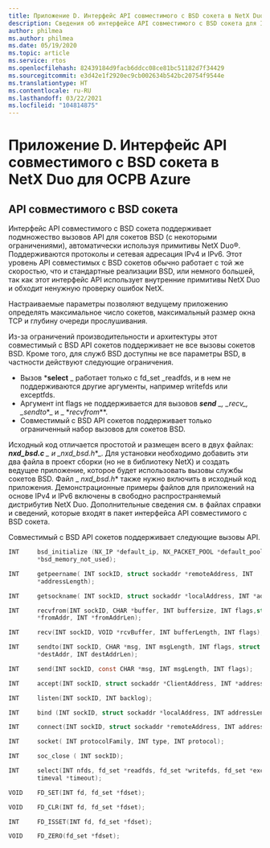 ```yaml
---
title: Приложение D. Интерфейс API совместимого с BSD сокета в NetX Duo для ОСРВ Azure
description: Сведения об интерфейсе API совместимого с BSD сокета для IPv4 и IPv6.
author: philmea
ms.author: philmea
ms.date: 05/19/2020
ms.topic: article
ms.service: rtos
ms.openlocfilehash: 82439184d9facb6ddcc08ce81bc51182d7f34429
ms.sourcegitcommit: e3d42e1f2920ec9cb002634b542bc20754f9544e
ms.translationtype: HT
ms.contentlocale: ru-RU
ms.lasthandoff: 03/22/2021
ms.locfileid: "104814875"
---
```

# <a name="appendix-d---azure-rtos-netx-duo-bsd-compatible-socket-api"></a>Приложение D. Интерфейс API совместимого с BSD сокета в NetX Duo для ОСРВ Azure

## <a name="bsd-compatible-socket-api"></a>API совместимого с BSD сокета 
Интерфейс API совместимого с BSD сокета поддерживает подмножество вызовов API для сокетов BSD (с некоторыми ограничениями), автоматически используя примитивы NetX Duo&reg;. Поддерживаются протоколы и сетевая адресация IPv4 и IPv6. Этот уровень API совместимых с BSD сокетов обычно работает с той же скоростью, что и стандартные реализации BSD, или немного большей, так как этот интерфейс API использует внутренние примитивы NetX Duo и обходит ненужную проверку ошибок NetX.  

Настраиваемые параметры позволяют ведущему приложению определять максимальное число сокетов, максимальный размер окна TCP и глубину очереди прослушивания.

Из-за ограничений производительности и архитектуры этот совместимый с BSD API сокетов поддерживает не все вызовы сокетов BSD. Кроме того, для служб BSD доступны не все параметры BSD, в частности действуют следующие ограничения.

  - Вызов ***select** _ работает только с fd_set \_readfds, и в нем не поддерживаются другие аргументы, например writefds или exceptfds.
  - Аргумент int flags не поддерживается для вызовов ***send** _, _*_recv_*_, _*_sendto_*_ и _ *_recvfrom_**. 
  - Совместимый с BSD API сокетов поддерживает только ограниченный набор вызовов для сокетов BSD.

Исходный код отличается простотой и размещен всего в двух файлах: ***nxd_bsd.c** _ и _*_nxd_bsd.h_*_. Для установки необходимо добавить эти два файла в проект сборки (но не в библиотеку NetX) и создать ведущее приложение, которое будет использовать вызовы службы сокетов BSD. Файл _ *_nxd_bsd.h_** также нужно включить в исходный код приложения. Демонстрационные примеры файлов для приложений на основе IPv4 и IPv6 включены в свободно распространяемый дистрибутив NetX Duo. Дополнительные сведения см. в файлах справки и сведений, которые входят в пакет интерфейса API совместимого с BSD сокета.

Совместимый с BSD API сокетов поддерживает следующие вызовы API.

```c
INT     bsd_initialize (NX_IP *default_ip, NX_PACKET_POOL *default_pool, CHAR
        *bsd_memory_not_used);
```
```c
INT     getpeername( INT sockID, struct sockaddr *remoteAddress, INT
        *addressLength);
```
```c
INT     getsockname( INT sockID, struct sockaddr *localAddress, INT *addressLength);
```
```c
INT     recvfrom(INT sockID, CHAR *buffer, INT buffersize, INT flags,struct sockaddr
        *fromAddr, INT *fromAddrLen);
```
```c        
INT     recv(INT sockID, VOID *rcvBuffer, INT bufferLength, INT flags);
```
```c
INT     sendto(INT sockID, CHAR *msg, INT msgLength, INT flags, struct sockaddr
        *destAddr, INT destAddrLen);
```
```c        
INT     send(INT sockID, const CHAR *msg, INT msgLength, INT flags);
```
```c
INT     accept(INT sockID, struct sockaddr *ClientAddress, INT *addressLength);
```
```c
INT     listen(INT sockID, INT backlog);
```
```c
INT     bind (INT sockID, struct sockaddr *localAddress, INT addressLength);
```
```c
INT     connect(INT sockID, struct sockaddr *remoteAddress, INT addressLength);
```
```c
INT     socket( INT protocolFamily, INT type, INT protocol);
```
```c
INT     soc_close ( INT sockID);
```
```c
INT     select(INT nfds, fd_set *readfds, fd_set *writefds, fd_set *exceptfds, struct
        timeval *timeout);
```
```c
VOID    FD_SET(INT fd, fd_set *fdset);
```
```c
VOID    FD_CLR(INT fd, fd_set *fdset);
```
```c
INT     FD_ISSET(INT fd, fd_set *fdset);
```
```c
VOID    FD_ZERO(fd_set *fdset);
```